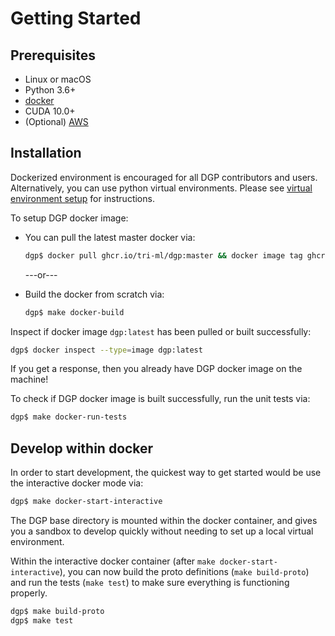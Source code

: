 # Getting Started

## Prerequisites

- Linux or macOS
- Python 3.6+
- [docker](https://docs.docker.com/engine/install/)
- CUDA 10.0+
- (Optional) [AWS](AWS.md)

## Installation

Dockerized environment is encouraged for all DGP contributors and users. Alternatively, you can use python virtual environments. Please see [virtual environment setup](VIRTUAL_ENV.md) for instructions.

To setup DGP docker image:

- You can pull the latest master docker via:

   ```sh
   dgp$ docker pull ghcr.io/tri-ml/dgp:master && docker image tag ghcr.io/tri-ml/dgp:master dgp:latest
   ```
   ---or---

- Build the docker from scratch via:

    ```sh
    dgp$ make docker-build
    ```

Inspect if docker image `dgp:latest` has been pulled or built successfully:

```sh
dgp$ docker inspect --type=image dgp:latest
```
If you get a response, then you already have DGP docker image on the machine!

To check if DGP docker image is built successfully, run the unit tests via:

```sh
dgp$ make docker-run-tests
```

## Develop within docker
In order to start development, the quickest way to get started would
be use the interactive docker mode via:
```sh
dgp$ make docker-start-interactive
```
The DGP base directory is mounted within the
docker container, and gives you a sandbox to develop quickly without
needing to set up a local virtual environment.

Within the interactive docker container (after `make docker-start-interactive`), you can now build the proto definitions (`make build-proto`) and run the tests (`make test`) to make sure everything is functioning properly.
```sh
dgp$ make build-proto
dgp$ make test
```
